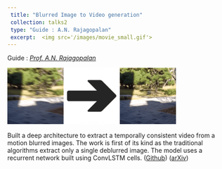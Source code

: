 ```yaml
---
 title: "Blurred Image to Video generation"
 collection: talks2
 type: "Guide : A.N. Rajagopalan"
 excerpt:  <img src='/images/movie_small.gif'> 
---
```


Guide : [*Prof. A.N. Rajagopalan*](http://www.ee.iitm.ac.in/ipcvlab/faculty)

<img src='/images/movie_small.gif'> 

Built a deep architecture to extract a temporally consistent video from a motion blurred images. The work is first of its kind as the traditional algorithms extract only a single deblurred image. The model uses a recurrent network built using ConvLSTM cells. ([Github](https://github.com/anshulbshah/Blurred-Image-to-Video)) ([arXiv](https://arxiv.org/abs/1804.02913))

